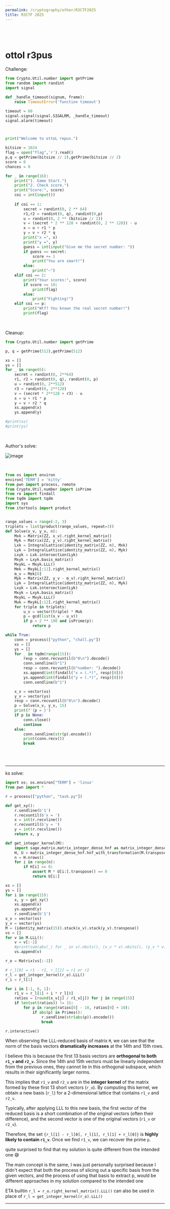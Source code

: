 ```yaml
---
permalink: /cryptography/other/R3CTF2025
title: R3CTF 2025
---
```


<br>

<br>

# ottol r3pus

Challenge:

```python
from Crypto.Util.number import getPrime
from random import randint
import signal

def _handle_timeout(signum, frame):
    raise TimeoutError('function timeout')

timeout = 60
signal.signal(signal.SIGALRM, _handle_timeout)
signal.alarm(timeout)



print("Welcome to ottoL repus.")

bitsize = 1024
flag = open("flag",'r').read()
p,q = getPrime(bitsize // 2),getPrime(bitsize // 2)
score = 0
chances = 0

for _ in range(16):
    print("1. Game Start.")
    print("2. Check score.")
    print("Score:", score)
    coi = int(input())
    
    if coi == 1:
        secret = randint(0, 2 ** 64)
        r1,r2 = randint(0, q), randint(0,p)
        u = randint(0, 2 ** (bitsize // 2))
        v = (secret * 2 ** 128 + randint(0, 2 ** 128)) - u
        x = u + r1 * p
        y = v + r2 * q
        print("x =", x)
        print("y =", y)
        guess = int(input("Give me the secret number: "))
        if guess == secret:
            score += 1
            print("You are smart!")
        else:
            print("~")
    elif coi == 2:
        print("Your scores:", score)
        if score >= 10:
            print(flag)
        else:
            print("Fighting!")
    elif coi == p:
        print("Wtf? You known the real secret number!")
        print(flag)
```


<br>

Cleanup:

```python
from Crypto.Util.number import getPrime

p, q = getPrime(512),getPrime(512)

xs = []
ys = []
for _ in range(6):
    secret = randint(0, 2**64)
    r1, r2 = randint(0, q), randint(0, p)
    u = randint(0, 2**512)
    r3 = randint(0, 2**128)
    v = (secret * 2**128 + r3) - u
    x = u + r1 * p
    y = v + r2 * q
    xs.append(x)
    ys.append(y)

#print(xs)
#print(ys)
```

<br>

Author's solve:

![image](https://github.com/user-attachments/assets/522ea0ff-fb28-4b76-903a-37fd5b1eca8f)

<br>

```python
from os import environ
environ['TERM'] = 'kitty'
from pwn import process, remote
from Crypto.Util.number import isPrime
from re import findall
from tqdm import tqdm
import sys
from itertools import product


range_values = range(-2, 3)
triplets = list(product(range_values, repeat=3))
def Solve(x_v, y_v, n):
    Mxk = Matrix(ZZ, x_v).right_kernel_matrix()
    Myk = Matrix(ZZ, y_v).right_kernel_matrix()
    Lxk = IntegralLattice(identity_matrix(ZZ, n), Mxk)
    Lyk = IntegralLattice(identity_matrix(ZZ, n), Myk)
    Lxyk = Lxk.intersection(Lyk)
    Mxyk = Lxyk.basis_matrix()
    MxykL = Mxyk.LLL()
    Mek = MxykL[:11].right_kernel_matrix()
    m_v = Mek[0]
    Myk = Matrix(ZZ, y_v - m_v).right_kernel_matrix()
    Lyk = IntegralLattice(identity_matrix(ZZ, n), Myk)
    Lxyk = Lxk.intersection(Lyk)
    Mxyk = Lxyk.basis_matrix()
    MxykL = Mxyk.LLL()
    Muk = MxykL[:12].right_kernel_matrix()
    for triple in triplets:
        u_v = vector(triple) * Muk
        p = gcd(list(x_v - u_v))
        if p > 2 ** 100 and isPrime(p):
            return p

while True:
    conn = process(["python", "chall.py"])
    xs = []
    ys = []
    for _ in tqdm(range(15)):
        resp = conn.recvuntil(b"0\n").decode()
        conn.sendline(b"1")
        resp = conn.recvuntil(b"number: ").decode()
        xs.append(int(findall("x = (.*)", resp)[0]))
        ys.append(int(findall("y = (.*)", resp)[0]))
        conn.sendline(b"1")

    x_v = vector(xs)
    y_v = vector(ys)
    resp = conn.recvuntil(b"0\n").decode()
    p = Solve(x_v, y_v, 15)
    print(f'{p = }')
    if p is None:
        conn.close()
        continue
    else:
        conn.sendline(str(p).encode())
        print(conn.recv())
        break
```

<br>

<br>

---

ks solve:

```py
import os; os.environ["TERM"] = 'linux'
from pwn import *

r = process(["python", "task.py"])

def get_xy():
    r.sendline(b'1')
    r.recvuntil(b'x = ')
    x = int(r.recvline())
    r.recvuntil(b'y = ')
    y = int(r.recvline())
    return x, y

def get_integer_kernel(M):
    import sage.matrix.matrix_integer_dense_hnf as matrix_integer_dense_hnf
    H, U = matrix_integer_dense_hnf.hnf_with_transformation(M.transpose())
    n = H.nrows()
    for i in range(n):
        if H[i] == 0:
            assert M * U[i:].transpose() == 0
            return U[i:]

xs = []
ys = []
for i in range(15):
    x, y = get_xy()
    xs.append(x)
    ys.append(y)
    r.sendline(b'1')
x_v = vector(xs)
y_v = vector(ys)
M = (identity_matrix(15)).stack(x_v).stack(y_v).transpose()
vs = []
for v in M.LLL():
    v = v[:-2]
    #print(sum(abs(_) for _ in v).nbits(), (x_v * v).nbits(), (y_v * v).nbits())
    vs.append(v)

r_o = Matrix(vs[:-2])

# r_l[0] = r1 - r2, r_l[1] = r1 or r2
r_l = get_integer_kernel(r_o).LLL()
r_i = r_l[1]

for i in [-1, 0, 1]:
    r1_v = r_l[1] + i * r_l[0]
    ratios = [round(x_v[j] / r1_v[j]) for j in range(15)]
    if len(set(ratios)) != 15:
        for p in range(ratios[0] - 10, ratios[0] + 10):
            if abs(p) in Primes():
                r.sendline(str(abs(p)).encode())
                break

r.interactive()
```

When observing the LLL-reduced basis of matrix `M`, we can see that the norm of the basis vectors **dramatically increases** at the 14th and 15th rows. 

I believe this is because the first 13 basis vectors are **orthogonal to both `r1_v` and `r2_v`**. Since the 14th and 15th vectors must be linearly independent from the previous ones, they cannot lie in this orthogonal subspace, which results in their significantly larger norms.

This implies that `r1_v` and `r2_v` are in the **integer kernel** of the matrix formed by these first 13 short vectors (`r_o`). By computing this kernel, we obtain a new basis (`r_l`) for a 2-dimensional lattice that contains `r1_v` and `r2_v`.

Typically, after applying LLL to this new basis, the first vector of the reduced basis is a short combination of the original vectors (often their difference), and the second vector is one of the original vectors (`r1_v` or `r2_v`).

Therefore, the set `{r_l[1] - r_l[0], r_l[1], r_l[1] + r_l[0]}` is **highly likely to contain `r1_v`**. Once we find `r1_v`, we can recover the prime `p`.

quite surprised to find that my solution is quite different from the intended one 😅

The main concept is the same, I was just personally surprised because I didn't expect that both the process of slicing out a specific basis from the given vectors, and the process of using that basis to extract p, would be different approaches in my solution compared to the intended one 

ETA builtin `r_l = r_o.right_kernel_matrix().LLL()` can also be used in place of `r_l = get_integer_kernel(r_o).LLL()` 

---
